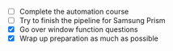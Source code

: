 - [ ] Complete the automation course
- [ ] Try to finish the pipeline for Samsung Prism
- [x] Go over window function questions
- [x] Wrap up preparation as much as possible